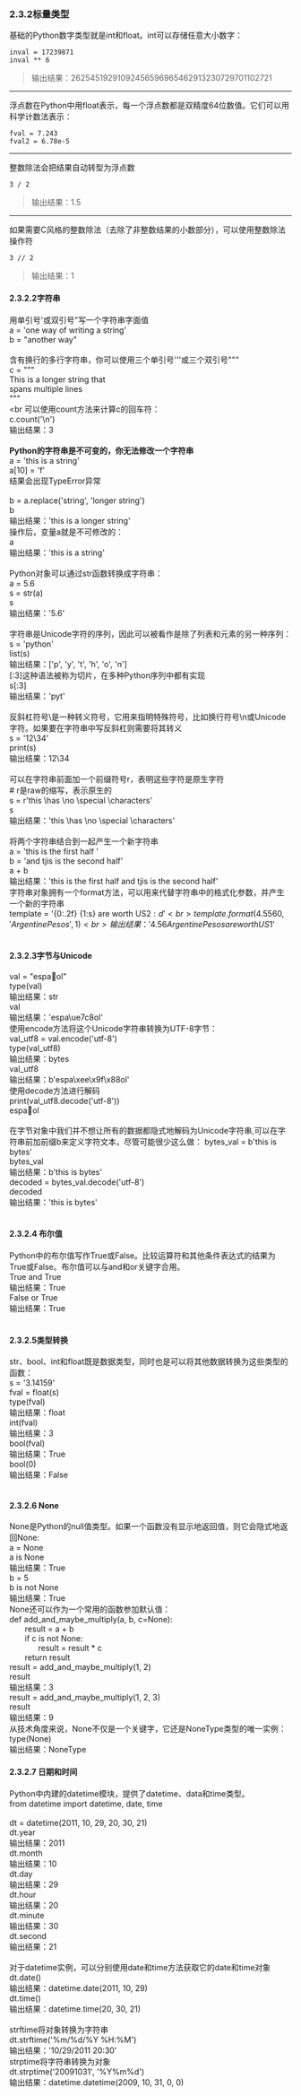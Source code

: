 ### 2.3.2标量类型
基础的Python数字类型就是int和float。int可以存储任意大小数字：
```
inval = 17239871
inval ** 6
```
> 输出结果：26254519291092456596965462913230729701102721<br>
***
浮点数在Python中用float表示，每一个浮点数都是双精度64位数值。它们可以用科学计数法表示：<br>
```
fval = 7.243
fval2 = 6.78e-5
```
***
整数除法会把结果自动转型为浮点数
```
3 / 2
```
> 输出结果：1.5
***
如果需要C风格的整数除法（去除了非整数结果的小数部分），可以使用整数除法操作符
```
3 // 2
```
> 输出结果：1


#### 2.3.2.2字符串
用单引号'或双引号"写一个字符串字面值<br>
a = 'one way of writing a string'<br>
b = "another way"<br>
<br>
含有换行的多行字符串，你可以使用三个单引号'''或三个双引号"""<br>
c = """<br>
This is a longer string that<br>
spans multiple lines<br>
"""<br>
<br
可以使用count方法来计算c的回车符：<br>
c.count('\n')<br>
输出结果：3<br>
<br>
<b>Python的字符串是不可变的，你无法修改一个字符串</b><br>
a = 'this is a string'<br>
a[10] = 'f'<br>
结果会出现TypeError异常<br>
<br>
b = a.replace('string', 'longer string')<br>
b<br>
输出结果：'this is a longer string'<br>
操作后，变量a就是不可修改的：<br>
a<br>
输出结果：'this is a string'<br>
<br>
Python对象可以通过str函数转换成字符串：<br>
a = 5.6<br>
s = str(a)<br>
s<br>
输出结果：'5.6'<br>
<br>
字符串是Unicode字符的序列，因此可以被看作是除了列表和元素的另一种序列：<br>
s = 'python'<br>
list(s)<br>
输出结果：['p', 'y', 't', 'h', 'o', 'n']<br>
[:3]这种语法被称为切片，在多种Python序列中都有实现<br>
s[:3]<br>
输出结果：'pyt'<br>
<br>
反斜杠符号\是一种转义符号，它用来指明特殊符号，比如换行符号\n或Unicode字符。如果要在字符串中写反斜杠则需要将其转义<br>
s = '12\\34'<br>
print(s)<br>
输出结果：12\34<br>
<br>
可以在字符串前面加一个前缀符号r，表明这些字符是原生字符<br>
#&nbsp;r是raw的缩写，表示原生的<br>
s = r'this \has \no \special \characters'<br>
s<br>
输出结果：'this \\has \\no \\special \\characters'<br>
<br>
将两个字符串结合到一起产生一个新字符串<br>
a = 'this is the first half '<br>
b = 'and tjis is the second half'<br>
a + b<br>
输出结果：'this is the first half and tjis is the second half'<br>
字符串对象拥有一个format方法，可以用来代替字符串中的格式化参数，并产生一个新的字符串<br>
template = '{0:.2f} {1:s} are worth US${2:d}'<br>
template.format(4.5560, 'Argentine Pesos', 1)<br>
输出结果：'4.56 Argentine Pesos are worth US$1'<br>
<br>
#### 2.3.2.3字节与Unicode
val = "espaol"<br>
type(val)<br>
输出结果：str<br>
val<br>
输出结果：'espa\ue7c8ol'<br>
使用encode方法将这个Unicode字符串转换为UTF-8字节：<br>
val_utf8 = val.encode('utf-8')<br>
type(val_utf8)<br>
输出结果：bytes<br>
val_utf8<br>
输出结果：b'espa\xee\x9f\x88ol'<br>
使用decode方法进行解码<br>
print(val_utf8.decode('utf-8'))<br>
espaol<br>
<br>
在字节对象中我们并不想让所有的数据都隐式地解码为Unicode字符串,可以在字符串前加前缀b来定义字符文本，尽管可能很少这么做：
bytes_val = b'this is bytes'<br>
bytes_val<br>
输出结果：b'this is bytes'<br>
decoded = bytes_val.decode('utf-8')<br>
decoded<br>
输出结果：'this is bytes'<br>
<br>
#### 2.3.2.4  布尔值
Python中的布尔值写作True或False。比较运算符和其他条件表达式的结果为True或False。布尔值可以与and和or关键字合用。<br>
True and True<br>
输出结果：True<br>
False or True<br>
输出结果：True<br>
<br>
#### 2.3.2.5类型转换
str、bool、int和float既是数据类型，同时也是可以将其他数据转换为这些类型的函数：<br>
s = '3.14159'<br>
fval = float(s)<br>
type(fval)<br>
输出结果：float<br>
int(fval)<br>
输出结果：3<br>
bool(fval)<br>
输出结果：True<br>
bool(0)<br>
输出结果：False<br>
<br>
#### 2.3.2.6  None
None是Python的null值类型。如果一个函数没有显示地返回值，则它会隐式地返回None:<br>
a = None<br>
a is None<br>
输出结果：True<br>
b = 5<br>
b is not None<br>
输出结果：True<br>
None还可以作为一个常用的函数参加默认值：<br>
def add_and_maybe_multiply(a, b, c=None):<br>
    &nbsp;&nbsp;&nbsp;&nbsp;&nbsp;&nbsp;&nbsp;result = a + b<br>
    &nbsp;&nbsp;&nbsp;&nbsp;&nbsp;&nbsp;&nbsp;if c is not None:<br>
        &nbsp;&nbsp;&nbsp;&nbsp;&nbsp;&nbsp;&nbsp;&nbsp;&nbsp;&nbsp;&nbsp;&nbsp;&nbsp;result = result * c<br>
    &nbsp;&nbsp;&nbsp;&nbsp;&nbsp;&nbsp;&nbsp;return result<br>
result = add_and_maybe_multiply(1, 2)<br>
result<br>
输出结果：3<br>
result = add_and_maybe_multiply(1, 2, 3)<br>
result<br>
输出结果：9<br>
从技术角度来说，None不仅是一个关键字，它还是NoneType类型的唯一实例：<br>
type(None)<br>
输出结果：NoneType<br>
#### 2.3.2.7  日期和时间
Python中内建的datetime模块，提供了datetime、data和time类型。<br>
from datetime import datetime, date, time<br>
<br>
dt = datetime(2011, 10, 29, 20, 30, 21)<br>
dt.year<br>
输出结果：2011<br>
dt.month<br>
输出结果：10<br>
dt.day<br>
输出结果：29<br>
dt.hour<br>
输出结果：20<br>
dt.minute<br>
输出结果：30<br>
dt.second<br>
输出结果：21<br>
<br>
对于datetime实例，可以分别使用date和time方法获取它的date和time对象<br>
dt.date()<br>
输出结果：datetime.date(2011, 10, 29)<br>
dt.time()<br>
输出结果：datetime.time(20, 30, 21)<br>
<br>
strftime将对象转换为字符串<br>
dt.strftime('%m/%d/%Y %H:%M')<br>
输出结果：'10/29/2011 20:30'<br>
strptime将字符串转换为对象<br>
dt.strptime('20091031', '%Y%m%d')<br>
输出结果：datetime.datetime(2009, 10, 31, 0, 0)<br>

